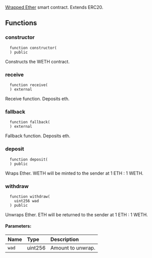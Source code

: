 [Wrapped Ether](https://weth.io/) smart contract. Extends ERC20.


## Functions
### constructor
```solidity
  function constructor(
  ) public
```
Constructs the WETH contract.



### receive
```solidity
  function receive(
  ) external
```
Receive function. Deposits eth.



### fallback
```solidity
  function fallback(
  ) external
```
Fallback function. Deposits eth.



### deposit
```solidity
  function deposit(
  ) public
```
Wraps Ether. WETH will be minted to the sender at 1 ETH : 1 WETH.



### withdraw
```solidity
  function withdraw(
    uint256 wad
  ) public
```
Unwraps Ether. ETH will be returned to the sender at 1 ETH : 1 WETH.


#### Parameters:
| Name | Type | Description                                                          |
| :--- | :--- | :------------------------------------------------------------------- |
|`wad` | uint256 | Amount to unwrap.

